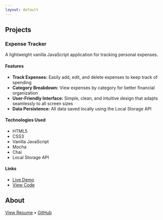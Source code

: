 ```yaml
---
layout: default
---
```


## Projects

### Expense Tracker

A lightweight vanilla JavaScript application for tracking personal expenses.

#### Features

- **Track Expenses:** Easily add, edit, and delete expenses to keep track of spending
- **Category Breakdown:** View expenses by category for better financial organization
- **User-Friendly Interface:** Simple, clean, and intuitive design that adapts seamlessly to all screen sizes
- **Data Persistence:** All data saved locally using the Local Storage API

<!-- [▶️ Watch Demo Video](assets/videos/expense-tracker-demo.mp4) -->

#### Technologies Used

- HTML5
- CSS3
- Vanilla JavaScript
- Mocha
- Chai
- Local Storage API

#### Links

- [Live Demo](https://mariella-arias.github.io/expense-tracker)
- [View Code](https://github.com/mariella-arias/expense-tracker)


## About


[View Resume](link-to-resume) • [GitHub](https://github.com/mariella-arias)
